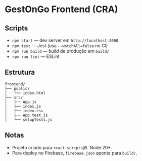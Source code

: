 # GestOnGo Frontend (CRA)

## Scripts
- `npm start` — dev server em `http://localhost:3000`
- `npm test` — Jest (usa `--watchAll=false` no CI)
- `npm run build` — build de produção em `build/`
- `npm run lint` — ESLint

## Estrutura
```
frontend/
├── public/
│   └── index.html
├── src/
│   ├── App.js
│   ├── index.js
│   ├── index.css
│   ├── App.test.js
│   └── setupTests.js
```

## Notas
- Projeto criado para `react-scripts@5`. Node 20+.
- Para deploy no Firebase, `firebase.json` aponta para `build/`.
